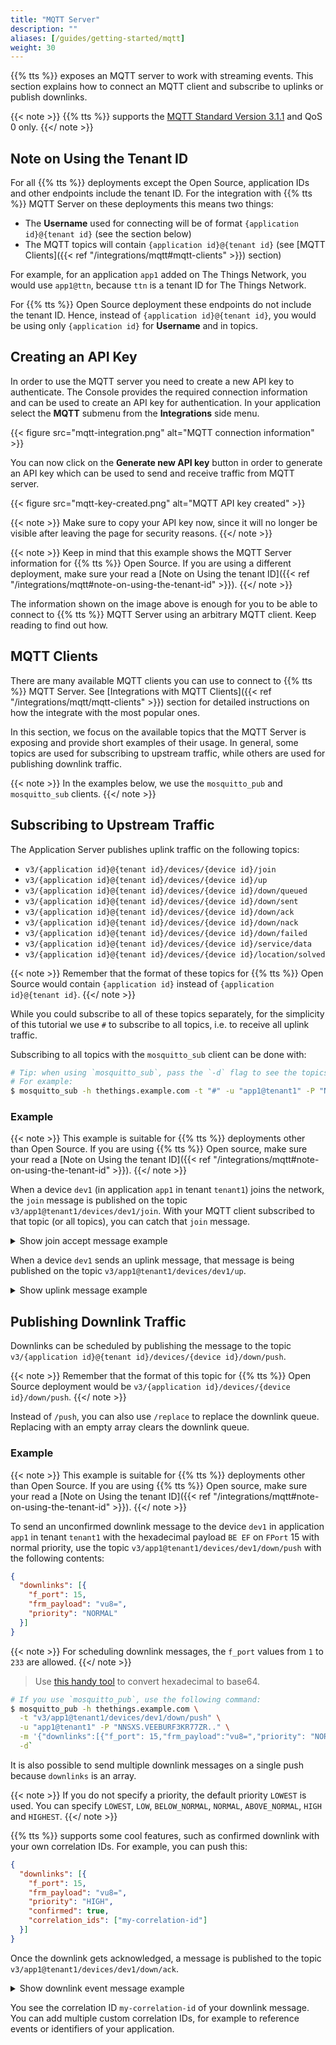```yaml
---
title: "MQTT Server"
description: ""
aliases: [/guides/getting-started/mqtt]
weight: 30
---
```


{{% tts %}} exposes an MQTT server to work with streaming events. This section explains how to connect an MQTT client and subscribe to uplinks or publish downlinks.

<!--more-->

{{< note >}} {{% tts %}} supports the [MQTT Standard Version 3.1.1](http://docs.oasis-open.org/mqtt/mqtt/v3.1.1/os/mqtt-v3.1.1-os.pdf) and QoS 0 only. {{</ note >}}

## Note on Using the Tenant ID

For all {{% tts %}} deployments except the Open Source, application IDs and other endpoints include the tenant ID. For the integration with {{% tts %}} MQTT Server on these deployments this means two things:

- The **Username** used for connecting will be of format `{application id}@{tenant id}` (see the section below)
- The MQTT topics will contain `{application id}@{tenant id}` (see [MQTT Clients]({{< ref "/integrations/mqtt#mqtt-clients" >}}) section) 

For example, for an application `app1` added on The Things Network, you would use `app1@ttn`, because `ttn` is a tenant ID for The Things Network.

For {{% tts %}} Open Source deployment these endpoints do not include the tenant ID. Hence, instead of `{application id}@{tenant id}`, you would be using only `{application id}` for **Username** and in topics. 

## Creating an API Key

In order to use the MQTT server you need to create a new API key to authenticate. The Console provides the required connection information and can be used to create an API key for authentication. In your application select the **MQTT** submenu from the **Integrations** side menu.

{{< figure src="mqtt-integration.png" alt="MQTT connection information" >}}

You can now click on the **Generate new API key** button in order to generate an API key which can be used to send and receive traffic from MQTT server.

{{< figure src="mqtt-key-created.png" alt="MQTT API key created" >}}

{{< note >}} Make sure to copy your API key now, since it will no longer be visible after leaving the page for security reasons. {{</ note >}}

{{< note >}} Keep in mind that this example shows the MQTT Server information for {{% tts %}} Open Source. If you are using a different deployment, make sure your read a [Note on Using the tenant ID]({{< ref "/integrations/mqtt#note-on-using-the-tenant-id" >}}). {{</ note >}}

The information shown on the image above is enough for you to be able to connect to {{% tts %}} MQTT Server using an arbitrary MQTT client. Keep reading to find out how.

## MQTT Clients

There are many available MQTT clients you can use to connect to {{% tts %}} MQTT Server. See [Integrations with MQTT Clients]({{< ref "/integrations/mqtt/mqtt-clients" >}}) section for detailed instructions on how the integrate with the most popular ones.

In this section, we focus on the available topics that the MQTT Server is exposing and provide short examples of their usage. In general, some topics are used for subscribing to upstream traffic, while others are used for publishing downlink traffic. 

{{< note >}} In the examples below, we use the `mosquitto_pub` and `mosquitto_sub` clients. {{</ note >}}

## Subscribing to Upstream Traffic

The Application Server publishes uplink traffic on the following topics:

- `v3/{application id}@{tenant id}/devices/{device id}/join`
- `v3/{application id}@{tenant id}/devices/{device id}/up`
- `v3/{application id}@{tenant id}/devices/{device id}/down/queued`
- `v3/{application id}@{tenant id}/devices/{device id}/down/sent`
- `v3/{application id}@{tenant id}/devices/{device id}/down/ack`
- `v3/{application id}@{tenant id}/devices/{device id}/down/nack`
- `v3/{application id}@{tenant id}/devices/{device id}/down/failed`
- `v3/{application id}@{tenant id}/devices/{device id}/service/data`
- `v3/{application id}@{tenant id}/devices/{device id}/location/solved`

{{< note >}} Remember that the format of these topics for {{% tts %}} Open Source would contain `{application id}` instead of `{application id}@{tenant id}`. {{</ note >}}

While you could subscribe to all of these topics separately, for the simplicity of this tutorial we use `#` to subscribe to all topics, i.e. to receive all uplink traffic.

Subscribing to all topics with the `mosquitto_sub` client can be done with:

```bash
# Tip: when using `mosquitto_sub`, pass the `-d` flag to see the topics messages get published on.
# For example:
$ mosquitto_sub -h thethings.example.com -t "#" -u "app1@tenant1" -P "NNSXS.VEEBURF3KR77ZR.." -d
```

### Example 

{{< note >}} This example is suitable for {{% tts %}} deployments other than Open Source. If you are using {{% tts %}} Open source, make sure your read a [Note on Using the tenant ID]({{< ref "/integrations/mqtt#note-on-using-the-tenant-id" >}}). {{</ note >}} 

When a device `dev1` (in application `app1` in tenant `tenant1`) joins the network, the `join` message is published on the topic `v3/app1@tenant1/devices/dev1/join`. With your MQTT client subscribed to that topic (or all topics), you can catch that `join` message.

<details><summary>Show join accept message example</summary>

```json
{
  "end_device_ids": {
    "device_id": "dev1",
    "application_ids": {
      "application_id": "app1"
    },
    "dev_eui": "4200000000000000",
    "join_eui": "4200000000000000",
    "dev_addr": "01DA1F15"
  },
  "correlation_ids": [
    "gs:conn:01D2CSNX7FJVKQPCVG612QF1TX",
    "gs:uplink:01D2CT834K2YD17ZWZ6357HC0Z",
    "ns:uplink:01D2CT834KNYD7BT2NHK5R1WVA",
    "rpc:/ttn.lorawan.v3.GsNs/HandleUplink:01D2CT834KJ4AVSD1SJ637NAV6",
    "as:up:01D2CT83AXQFQYQ35SR74CTWKH"
  ],
  "join_accept": {
    "session_key_id": "AWiZpAyXrAfEkUNkBljRoA=="
  }
}
```
</details>

When a device `dev1` sends an uplink message, that message is being published on the topic `v3/app1@tenant1/devices/dev1/up`.

<details><summary>Show uplink message example</summary>

```json
{
  "end_device_ids": {
    "device_id": "dev1",
    "application_ids": {
      "application_id": "app1"
    },
    "dev_eui": "4200000000000000",
    "join_eui": "4200000000000000",
    "dev_addr": "01DA1F15"
  },
  "correlation_ids": [
    "gs:conn:01D2CSNX7FJVKQPCVG612QF1TX",
    "gs:uplink:01D2CV8HF62ME0D7MZWE38HHH8",
    "ns:uplink:01D2CV8HF6FYJHKZ45YY1DB3MR",
    "rpc:/ttn.lorawan.v3.GsNs/HandleUplink:01D2CV8HF6XR7ZFVK768PDG3J4",
    "as:up:01D2CV8HNGJ57G25BW0FCZNY07"
  ],
  "uplink_message": {
    "session_key_id": "AWiZpAyXrAfEkUNkBljRoA==",
    "f_port": 15,
    "frm_payload": "VGVtcGVyYXR1cmUgPSAwLjA=",
    "rx_metadata": [{
      "gateway_ids": {
        "gateway_id": "eui-0242020000247803",
        "eui": "0242020000247803"
      },
      "time": "2019-01-29T13:02:34.981Z",
      "timestamp": 1283325000,
      "rssi": -35,
      "snr": 5,
      "uplink_token": "CiIKIAoUZXVpLTAyNDIwMjAwMDAyNDc4MDMSCAJCAgAAJHgDEMj49+ME"
    }],
    "settings": {
      "data_rate": {
        "lora": {
          "bandwidth": 125000,
          "spreading_factor": 7
        }
      },
      "data_rate_index": 5,
      "coding_rate": "4/6",
      "frequency": "868500000",
      "gateway_channel_index": 2,
      "device_channel_index": 2
    }
  }
}
```
</details>

## Publishing Downlink Traffic

Downlinks can be scheduled by publishing the message to the topic `v3/{application id}@{tenant id}/devices/{device id}/down/push`. 

{{< note >}} Remember that the format of this topic for {{% tts %}} Open Source deployment would be `v3/{application id}/devices/{device id}/down/push`. {{</ note >}}

Instead of `/push`, you can also use `/replace` to replace the downlink queue. Replacing with an empty array clears the downlink queue.

### Example

{{< note >}} This example is suitable for {{% tts %}} deployments other than Open Source. If you are using {{% tts %}} Open source, make sure your read a [Note on Using the tenant ID]({{< ref "/integrations/mqtt#note-on-using-the-tenant-id" >}}). {{</ note >}} 

To send an unconfirmed downlink message to the device `dev1` in application `app1` in tenant `tenant1` with the hexadecimal payload `BE EF` on `FPort` 15 with normal priority, use the topic `v3/app1@tenant1/devices/dev1/down/push` with the following contents:

```json
{
  "downlinks": [{
    "f_port": 15,
    "frm_payload": "vu8=",
    "priority": "NORMAL"
  }]
}
```

{{< note >}} For scheduling downlink messages, the `f_port` values from `1` to `233` are allowed. {{</ note >}}

> Use [this handy tool](https://v2.cryptii.com/hexadecimal/base64) to convert hexadecimal to base64.

```bash
# If you use `mosquitto_pub`, use the following command:
$ mosquitto_pub -h thethings.example.com \
  -t "v3/app1@tenant1/devices/dev1/down/push" \
  -u "app1@tenant1" -P "NNSXS.VEEBURF3KR77ZR.." \
  -m '{"downlinks":[{"f_port": 15,"frm_payload":"vu8=","priority": "NORMAL"}]}' \
  -d`
```

It is also possible to send multiple downlink messages on a single push because `downlinks` is an array. 

{{< note >}} If you do not specify a priority, the default priority `LOWEST` is used. You can specify `LOWEST`, `LOW`, `BELOW_NORMAL`, `NORMAL`, `ABOVE_NORMAL`, `HIGH` and `HIGHEST`. {{</ note >}}

{{% tts %}} supports some cool features, such as confirmed downlink with your own correlation IDs. For example, you can push this:

```json
{
  "downlinks": [{
    "f_port": 15,
    "frm_payload": "vu8=",
    "priority": "HIGH",
    "confirmed": true,
    "correlation_ids": ["my-correlation-id"]
  }]
}
```

Once the downlink gets acknowledged, a message is published to the topic `v3/app1@tenant1/devices/dev1/down/ack`.

<details><summary>Show downlink event message example</summary>

```json
{
  "end_device_ids": {
    "device_id": "dev1",
    "application_ids": {
      "application_id": "app1"
    },
    "dev_eui": "4200000000000000",
    "join_eui": "4200000000000000",
    "dev_addr": "00E6F42A"
  },
  "correlation_ids": [
    "my-correlation-id",
    "..."
  ],
  "downlink_ack": {
    "session_key_id": "AWnj0318qrtJ7kbudd8Vmw==",
    "f_port": 15,
    "f_cnt": 11,
    "frm_payload": "vu8=",
    "confirmed": true,
    "priority": "NORMAL",
    "correlation_ids": [
      "my-correlation-id",
      "..."
    ]
  }
}
```
</details>

You see the correlation ID `my-correlation-id` of your downlink message. You can add multiple custom correlation IDs, for example to reference events or identifiers of your application.
